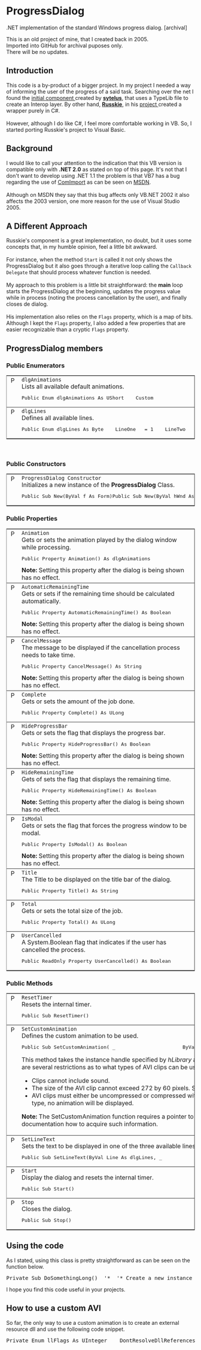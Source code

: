 # ProgressDialog
.NET implementation of the standard Windows progress dialog. [archival]

This is an old project of mine, that I created back in 2005.<br/>
Imported into GitHub for archival puposes only.<br/>
There will be no updates.

<h2>Introduction</h2><p>This code is a by-product of a bigger project. In my project I needed a way of informing the user of the progress of a said task. Searching over the net I found the <a href="http://www.codeproject.com/dotnet/winprogressdialog.asp" shape="rect">initial component </a>created by <a href="http://www.codeproject.com/script/profile/whos_who.asp?id=197557" shape="rect"><b>sytelus</b></a>, that uses a TypeLib file to create an Interop layer. By other hand, <b><a href="http://www.codeproject.com/script/profile/whos_who.asp?id=186321" shape="rect">Russkie</a></b>, in his <a href="http://www.codeproject.com/csharp/IProgressDialogNET.asp" shape="rect">project </a>created a wrapper purely in C#. <br /><br />However, although I do like C#, I feel more comfortable working in VB. So, I started porting Russkie's project to Visual Basic. </p><h2>Background</h2><p>I would like to call your attention to the indication that this VB version is compatible only with <b>.NET 2.0</b> as stated on top of this page. It's not that I don't want to develop using .NET 1.1 the problem is that VB7 has a bug regarding the use of <a href="http://msdn.microsoft.com/library/en-us/cpref/html/frlrfsystemruntimeinteropservicescomimportattributeclasstopic.asp" shape="rect">ComImport</a>&nbsp;as can be seen on <a href="http://support.microsoft.com/?kbid=313506" shape="rect">MSDN</a>.<br /><br />Although on MSDN they say that this bug affects only VB.NET 2002 it also affects the 2003 version, one more reason for the use of Visual Studio 2005. </p><h2>A Different Approach</h2><p>Russkie's component is a great implementation, no doubt, but it uses some concepts that, in my humble opinion, feel a little bit awkward.<br /><br />For instance, when the method <code>Start</code> is called it not only shows the ProgressDialog but it also goes through a iterative loop calling the <code>Callback Delegate</code> that should process whatever function is needed.<br /><br />My approach to this problem is a little bit straightforward: the <b>main</b> loop starts the ProgressDialog at the beginning, updates the progress value while in process (noting the process cancellation by the user), and finally closes de dialog.<br /><br />His implementation also relies on the <code>Flags</code> property, which is a map of bits. Although I kept the <code>Flags</code> property, I also added a few properties that are easier recognizable than a cryptic <code>Flags</code> property. </p><h2>ProgressDialog members</h2><h3>Public Enumerators </h3><table id="Table4" class="Members" border="1" rules="rows" cellSpacing="0" cellPadding="2"><tbody><tr><td class="Icon" vAlign="top" align="center"><img alt="Public Constructor" src="http://pjondevelopment.50webs.com/images/class/enum.gif" width="16" height="16" /></td><td class="Definition" vAlign="top"><code>dlgAnimations</code><br />Lists all available default animations. <pre class="vb" xml:space="preserve">Public Enum dlgAnimations As UShort&#13;    Custom               =   0&#13;    SearchFlashlight     = 150&#13;    SearchDocument       = 151&#13;    SearchComputer       = 152&#13;    FileMove             = 160&#13;    FileCopy             = 161&#13;    ToRecycleBinDelete   = 162&#13;    FromRecycleBinDelete = 163&#13;    PermanentDelete      = 164&#13;    FlyingPapers         = 165&#13;    SearchGlobe          = 166&#13;    FileMove95           = 167&#13;    FileCopy95           = 168&#13;    FileDelete95         = 169&#13;    InternetCopy         = 170&#13;    NoAnimation          = UShort.MaxValue&#13;End Enum</pre></td></tr><tr><td class="Icon" vAlign="top" align="center"><img alt="Public Constructor" src="http://pjondevelopment.50webs.com/images/class/enum.gif" width="16" height="16" /></td><td class="Definition" vAlign="top"><code>dlgLines</code><br />Defines all available lines. <pre class="vb" xml:space="preserve">Public Enum dlgLines As Byte&#13;    LineOne   = 1&#13;    LineTwo   = 2&#13;    LineThree = 3&#13;End Enum</pre></td></tr></tbody></table><br /><h3>Public Constructors</h3><table id="table1" class="Members" border="1" rules="rows" cellSpacing="0" cellPadding="2"><tbody><tr><td class="Icon" vAlign="top" align="center"><img alt="Public Constructor" src="http://pjondevelopment.50webs.com/images/class/method.gif" width="16" height="16" /></td><td class="Definition" vAlign="top"><code>ProgressDialog Constructor </code><br />Initializes a new instance of the <b>ProgressDialog</b> Class. <pre class="vb" xml:space="preserve">Public Sub New(ByVal f As Form)&#13;Public Sub New(ByVal hWnd As intPtr)</pre></td></tr></tbody></table><h3>Public Properties</h3><table id="table2" class="Members" border="1" rules="rows" cellSpacing="0" cellPadding="2"><tbody><tr><td class="Icon" vAlign="top" align="center"><img alt="Public Property" src="http://pjondevelopment.50webs.com/images/class/property.gif" width="16" height="16" /></td><td class="Definition" vAlign="top"><code>Animation</code><br />Gets or sets the animation played by the dialog window while processing. <pre class="vb" xml:space="preserve">Public Property Animation() As dlgAnimations</pre><strong>Note:</strong> Setting this property after the dialog is being shown has no effect. </td></tr><tr><td class="Icon" vAlign="top" align="center"><img alt="Public Property" src="http://pjondevelopment.50webs.com/images/class/property.gif" width="16" height="16" /></td><td class="Definition" vAlign="top"><code>AutomaticRemainingTime</code><br />Gets or sets if the remaining time should be calculated automatically.<br /><pre class="vb" xml:space="preserve">Public Property AutomaticRemainingTime() As Boolean</pre><strong>Note:</strong> Setting this property after the dialog is being shown has no effect. </td></tr><tr><td class="Icon" vAlign="top" align="center"><img alt="Public Property" src="http://pjondevelopment.50webs.com/images/class/property.gif" width="16" height="16" /></td><td class="Definition" vAlign="top"><code>CancelMessage</code><br />The message to be displayed if the cancellation process needs to take time.<br /><pre class="vb" xml:space="preserve">Public Property CancelMessage() As String</pre><strong>Note:</strong> Setting this property after the dialog is being shown has no effect. </td></tr><tr><td class="Icon" vAlign="top" align="center"><img alt="Public Property" src="http://pjondevelopment.50webs.com/images/class/property.gif" width="16" height="16" /></td><td class="Definition" vAlign="top"><code>Complete</code><br />Gets or sets the amount of the job done.<br /><pre class="vb" xml:space="preserve">Public Property Complete() As ULong</pre></td></tr><tr><td class="Icon" vAlign="top" align="center"><img alt="Public Property" src="http://pjondevelopment.50webs.com/images/class/property.gif" width="16" height="16" /></td><td class="Definition" vAlign="top"><code>HideProgressBar</code><br />Gets or sets the flag that displays the progress bar.<br /><pre class="vb" xml:space="preserve">Public Property HideProgressBar() As Boolean</pre><strong>Note:</strong> Setting this property after the dialog is being shown has no effect. </td></tr><tr><td class="Icon" vAlign="top" align="center"><img alt="Public Property" src="http://pjondevelopment.50webs.com/images/class/property.gif" width="16" height="16" /></td><td class="Definition" vAlign="top"><code>HideRemainingTime</code><br />Gets of sets the flag that displays the remaining time.<br /><pre class="vb" xml:space="preserve">Public Property HideRemainingTime() As Boolean</pre><strong>Note:</strong> Setting this property after the dialog is being shown has no effect. </td></tr><tr><td class="Icon" vAlign="top" align="center"><img alt="Public Property" src="http://pjondevelopment.50webs.com/images/class/property.gif" width="16" height="16" /></td><td class="Definition" vAlign="top"><code>IsModal</code><br />Gets or sets the flag that forces the progress window to be modal.<br /><pre class="vb" xml:space="preserve">Public Property IsModal() As Boolean</pre><strong>Note:</strong> Setting this property after the dialog is being shown has no effect. </td></tr><tr><td class="Icon" vAlign="top" align="center"><img alt="Public Property" src="http://pjondevelopment.50webs.com/images/class/property.gif" width="16" height="16" /></td><td class="Definition" vAlign="top"><code>Title</code><br />The Title to be displayed on the title bar of the dialog.<br /><pre class="vb" xml:space="preserve">Public Property Title() As String</pre></td></tr><tr><td class="Icon" vAlign="top" align="center"><img alt="Public Property" src="http://pjondevelopment.50webs.com/images/class/property.gif" width="16" height="16" /></td><td class="Definition" vAlign="top"><code>Total</code><br />Gets or sets the total size of the job.<br /><pre class="vb" xml:space="preserve">Public Property Total() As ULong</pre></td></tr><tr><td class="Icon" vAlign="top" align="center"><img alt="Public Property" src="http://pjondevelopment.50webs.com/images/class/property.gif" width="16" height="16" /></td><td class="Definition" vAlign="top"><code>UserCancelled</code><br />A System.Boolean flag that indicates if the user has cancelled the process.<br /><pre class="vb" xml:space="preserve">Public ReadOnly Property UserCancelled() As Boolean</pre></td></tr></tbody></table><h3>Public Methods</h3><table id="table3" class="Members" border="1" rules="rows" cellSpacing="0" cellPadding="2"><tbody><tr><td class="Icon" vAlign="top" align="center"><img alt="Public Method" src="http://pjondevelopment.50webs.com/images/class/method.gif" width="16" height="16" /></td><td class="Definition"><code>ResetTimer</code><br />Resets the internal timer. <pre class="vb" xml:space="preserve">Public Sub ResetTimer()</pre></td></tr><tr><td class="Icon" vAlign="top" align="center"><img alt="Public Method" src="http://pjondevelopment.50webs.com/images/class/method.gif" width="16" height="16" /></td><td class="Definition"><code>SetCustomAnimation</code><br />Defines the custom animation to be used. <pre class="vb" xml:space="preserve">Public Sub SetCustomAnimation( _&#13;                       ByVal hLibrary As IntPtr, _&#13;                       ByVal resNumber As UShort)</pre><p>This method takes the instance handle specified by <i>hLibrary </i>and uses the common control's <a href="http://msdn.microsoft.com/library/default.asp?url=/library/en-us/shellcc/platform/commctls/animation/animationoverview.asp" shape="rect">animation control </a>to open and run a silent AVI clip. There are several restrictions as to what types of AVI clips can be used: </p><p /><ul class="flower"><li>Clips cannot include sound. </li><li>The size of the AVI clip cannot exceed 272 by 60 pixels. Smaller rectangles can be used, but they might not be properly centered. </li><li>AVI clips must either be uncompressed or compressed with run-length (BI_RLE8) encoding. If you attempt to use an unsupported compression type, no animation will be displayed. </li></ul><p><span><strong>Note:</strong></span><span> The SetCustomAnimation function requires a pointer to a library and the number of the resources to be used. It is beyond the scope of this documentation how to acquire such information. </span></p></td></tr><tr><td class="Icon" vAlign="top" align="center"><img alt="Public Method" src="http://pjondevelopment.50webs.com/images/class/method.gif" width="16" height="16" /></td><td class="Definition"><code>SetLineText</code><br />Sets the text to be displayed in one of the three available lines. <pre class="vb" xml:space="preserve">Public Sub SetLineText(ByVal Line As dlgLines, _&#13;                       ByVal Text As String, _&#13;              Optional ByVal CompactPath As Boolean)</pre></td></tr><tr><td class="Icon" vAlign="top" align="center"><img alt="Public Method" src="http://pjondevelopment.50webs.com/images/class/method.gif" width="16" height="16" /></td><td class="Definition"><code>Start</code><br />Display the dialog and resets the internal timer. <pre class="vb" xml:space="preserve">Public Sub Start()</pre></td></tr><tr><td class="Icon" vAlign="top" align="center"><img alt="Public Method" src="http://pjondevelopment.50webs.com/images/class/method.gif" width="16" height="16" /></td><td class="Definition"><code>Stop</code><br />Closes the dialog. <pre class="vb" xml:space="preserve">Public Sub Stop()</pre></td></tr></tbody></table><h2>Using the code</h2><p>As I stated, using this class is pretty straightforward as can be seen on the function below. </p><pre class="vb" xml:space="preserve">Private Sub DoSomethingLong()&#13;&#13;  '*&#13;  '* Create a new instance of the ProgressDialog Class&#13;  '*&#13;  Dim pd As New ProgressDialog(Me)&#13;&#13;  '*&#13;  '* Initialize the Dialog Properties&#13;  '*&#13;  With pd&#13;    .Complete = 0&#13;    .Total = 10000&#13;    .Title = &quot;Title&quot;&#13;    .Animation = _&#13;        ProgressDialog.dlgAnimations.PermanentDelete&#13;  End With&#13;&#13;  '*&#13;  '* Starts the Dialog&#13;  '*&#13;  pd.Start()&#13;&#13;  '*&#13;  '* Do something long&#13;  '*&#13;  For i As UInteger = 1 To 10000&#13;    pd.Complete += 10&#13;    pd.SetLineText(ProgressDialog.dlgLines.LineTwo, _&#13;            &quot;Item No.&quot; &amp; i)&#13;&#13;    '*&#13;    '* Checks for user cancellation&#13;    '*&#13;    If (pd.UserCancelled) Then&#13;      Exit For&#13;    End If&#13;&#13;    System.Threading.Thread.Sleep(50)&#13;  Next&#13;&#13;  '*&#13;  '* Closes the dialog&#13;  '*&#13;  pd.Stop()&#13;&#13;End Sub</pre><p>I hope you find this code useful in your projects.</p><h2>How to use a custom AVI</h2><p>So far, the only way to use a custom animation is to create an external resource dll and use the following code snippet. </p><pre class="vb" xml:space="preserve">Private Enum llFlags As UInteger&#13;    DontResolveDllReferences = &amp;H1&#13;    LoadLibraryAsDatafile = &amp;H2&#13;    LoadWithAlteredSearchPath = &amp;H8&#13;    LoadIgnoreCodeAuthzLevel = &amp;H10&#13;End Enum&#13;&#13;&lt;DllImport(&quot;kernel32&quot;, _&#13;           CharSet:=CharSet.Auto, _&#13;           SetLastError:=True)&gt; _&#13;Private Shared Function LoadLibraryEx( _&#13;     &lt;MarshalAs(UnmanagedType.LPTStr)&gt; _&#13;        ByVal lpFileName As String, _&#13;        ByVal hFile As IntPtr, _&#13;        ByVal dwFlags As LoadLibraryExFlags) As IntPtr&#13;End Function&#13;&#13;Private Function ShowProgress()&#13;&#13;    Dim pd as New ProcessDialog&#13;    Dim hLibrary as IntPtr&#13;&#13;    '*&#13;    '* Defines a custom animation&#13;    '*&#13;    hLibrary = LoadLibraryEx( _&#13;                &quot;YOUR_RESOURCE_DLL_HERE&quot; &amp; Chr(0), _&#13;                IntPtr.Zero, _&#13;                llFlags.DontResolveDllReferences Or _&#13;                llFlags.LoadLibraryAsDatafile)&#13;&#13;    If (hLibrary &lt;&gt; IntPtr.Zero) Then&#13;        pd.Animation = ProgressDialog.dlgAnimations.Custom&#13;        pd.SetCustomAnimation(hLibrary, _&#13;                              YOUR_RESOURCE_NUMBER_HERE)&#13;    End If&#13;    &#13;    '*&#13;    '* Now you may show the &#13;    '* ProgressDialog as &#13;    '* instructed above.&#13;    '*&#13;&#13;End Function</pre>

